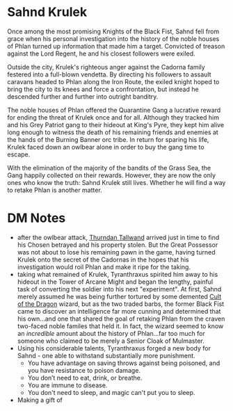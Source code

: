 # Sahnd Krulek
Once among the most promising Knights of the Black Fist, Sahnd fell from grace when his personal investigation into the history of the noble houses of Phlan turned up information that made him a target. Convicted of treason against the Lord Regent, he and his closest followers were exiled.

Outside the city, Krulek's righteous anger against the Cadorna family festered into a full-blown vendetta. By directing his followers to assault caravans headed to Phlan along the Iron Route, the exiled knight hoped to bring the city to its knees and force a confrontation, but instead he descended further and further into outright banditry.

The noble houses of Phlan offered the Quarantine Gang a lucrative reward for ending the threat of Krulek once and for all. Although they tracked him and his Grey Patriot gang to their hideout at King's Pyre, they kept him alive long enough to witness the death of his remaining friends and enemies at the hands of the Burning Banner orc tribe. In return for sparing his life, Krulek faced down an owlbear alone in order to buy the gang time to escape.

With the elimination of the majority of the bandits of the Grass Sea, the Gang happily collected on their rewards. However, they are now the only ones who know the truth: Sahnd Krulek still lives. Whether he will find a way to retake Phlan is another matter.

# DM Notes
- after the owlbear attack, [Thurndan Tallwand](../Thurndan%20Tallwand/%21index.md) arrived just in time to find his Chosen betrayed and his property stolen. But the Great Possessor was not about to lose his remaining pawn in the game, having turned Krulek onto the secret of the Cadornas in the hopes that his investigation would roil Phlan and make it ripe for the taking.
- taking what remained of Krulek, Tyranthraxus spirited him away to his hideout in the Tower of Arcane Might and began the lengthy, painful task of converting the soldier into his next "experiment". At first, Sahnd merely assumed he was being further tortured by some demented [Cult of the Dragon](../factions/Cult%20of%20the%20Dragon.md) wizard, but as the two traded barbs, the former Black Fist came to discover an intelligence far more cunning and determined that his own...and one that shared the goal of retaking Phlan from the craven two-faced noble familes that held it. In fact, the wizard seemed to know an *incredible* amount about the history of Phlan...far too much for someone who claimed to be merely a Senior Cloak of Mulmaster.
- Using his considerable talents, Tyranthraxus forged a new body for Sahnd - one able to withstand substantially more punishment.
    - You have advantage on saving throws against being poisoned, and you have resistance to poison damage.
    - You don’t need to eat, drink, or breathe.
    - You are immune to disease.
    - You don't need to sleep, and magic can't put you to sleep.
- Making a gift of